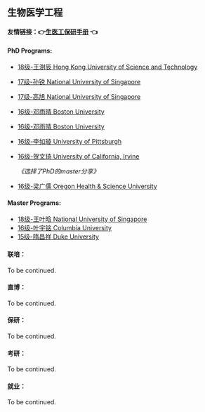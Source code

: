 ## 生物医学工程

#### 友情链接：:point_right:[生医工保研手册](https://docs.qq.com/doc/DRmtoQlhEdm9oSnpD) :point_left:

#### PhD Programs:

  - [18级-王澍辰  Hong Kong University of Science and Technology ](grad-application/biomedical-engineering/[HK]-18-wangshuchen.md)

  - [17级-孙锐 National University of Singapore](grad-application/biomedical-engineering/[SG]-17-sunrui.md)

  - [17级-高旭 National University of Singapore](grad-application/biomedical-engineering/[SG]-17-gaoxu.md)

  - [16级-邓雨晴 Boston University](grad-application/biomedical-engineering/[US]-16-dengyuqing.md)

  - [16级-邓雨晴 Boston University](grad-application/biomedical-engineering/[US]-16-dengyuqing-1.md)

  - [16级-李如璇 University of Pittsburgh](grad-application/biomedical-engineering/[US]-16-liruxuan.md)

  - [16级-贺文琦 University of California, Irvine](grad-application/biomedical-engineering/[US]-16-hewenqi.md)

    *《选择了PhD的master分享》*

  - [16级-梁广儒 Oregon Health & Science University](grad-application/biomedical-engineering/[US]-16-liangguangru.md)

#### Master Programs:
- [18级-王叶晗 National University of Singapore](grad-application/biomedical-engineering/[SG]-18-wangyehan.md)
- [16级-叶宇铭 Columbia University](grad-application/biomedical-engineering/[US]-16-yeyuming.md)
- [15级-隋昌祥 Duke University](grad-application/biomedical-engineering/[US]-15-suichangxiang.md)


#### 联培：

To be continued.

#### 直博：

To be continued.

#### 保研：

To be continued.

#### 考研：

To be continued.

#### 就业：

To be continued.



